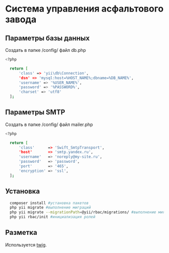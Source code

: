 # Система управления асфальтового завода

## Параметры базы данных
Создать в папке /config/ файл db.php
```bash
<?php

  return [
      'class' => 'yii\db\Connection',
      'dsn' => 'mysql:host=%HOST_NAME%;dbname=%DB_NAME%',
      'username' => '%USER_NAME%',
      'password' => '%PASSWORD%',
      'charset' => 'utf8'
  ];
```

## Параметры SMTP 
Создать в папке /config/ файл mailer.php
```bash
<?php 

  return [
      'class'      => 'Swift_SmtpTransport',
      'host'       => 'smtp.yandex.ru',
      'username'   => 'noreply@my-site.ru',
      'password'   => 'password',
      'port'       => '465',
      'encryption' => 'ssl',
  ];
```

## Установка
```bash
  composer install #установка пакетов
  php yii migrate #выполнение миграций
  php yii migrate --migrationPath=@yii/rbac/migrations/ #выполнение миграций RBAC
  php yii rbac/init #инициализация ролей
```

## Разметка
Используется [twig](https://twig.symfony.com/).
